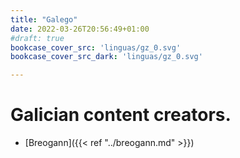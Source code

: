 ```yaml
---
title: "Galego"
date: 2022-03-26T20:56:49+01:00
#draft: true
bookcase_cover_src: 'linguas/gz_0.svg'
bookcase_cover_src_dark: 'linguas/gz_0.svg'

---
```


# Galician content creators.

* [Breogann]({{< ref "../breogann.md" >}})
